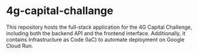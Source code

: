 # 4g-capital-challange
This repository hosts the full-stack application for the 4G Capital Challenge, including both the backend API and the frontend interface. Additionally, it contains Infrastructure as Code (IaC) to automate deployment on Google Cloud Run.
